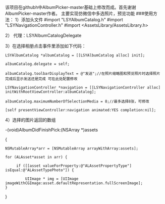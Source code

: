 该项目在githubh中AlbumPicker-master基础上修改而成。首先谢谢AlbumPicker-master作者。
主要实现仿微信中多选照片，预览功能
###使用方法：
1）添加头文件
#import "LSYAlbumCatalog.h"
#import "LSYNavigationController.h"
#import <AssetsLibrary/AssetsLibrary.h>

2）
代理：LSYAlbumCatalogDelegate

3）在选择相册点击事件里添加如下代码：


    LSYAlbumCatalog *albumCatalog = [[LSYAlbumCatalog alloc] init];
    
    albumCatalog.delegate = self;
    
    albumCatalog.toolbarDisplayText = @"发送";//在照片缩略图和预览照片时选择照片完成后显示发送还是完成 可在此处配置修改
   
    LSYNavigationController *navigation = [[LSYNavigationController alloc] initWithRootViewController:albumCatalog];
    
    albumCatalog.maximumNumberOfSelectionMedia = 8;//最多选择8张，可修改
    
    [self presentViewController:navigation animated:YES completion:nil];
    
4）选择的图片返回的数组

-(void)AlbumDidFinishPick:(NSArray *)assets

{
    
    NSMutableArray*arr = [NSMutableArray arrayWithArray:assets];
    
    for (ALAsset*asset in arr) {
         
         if ([[asset valueForProperty:@"ALAssetPropertyType"] isEqual:@"ALAssetTypePhoto"]) {
             
             UIImage * img = [UIImage imageWithCGImage:asset.defaultRepresentation.fullScreenImage];
    }
}
